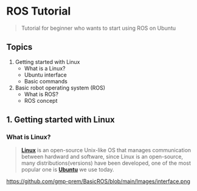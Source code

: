 # ROS Tutorial
> Tutorial for beginner who wants to start using ROS on Ubuntu

## Topics
1. Getting started with Linux
   - What is a Linux?
   - Ubuntu interface
   - Basic commands
3. Basic robot operating system (ROS)
   - What is ROS?
   - ROS concept

## 1. Getting started with Linux
### What is Linux?
> [**Linux**](https://www.linux.com/what-is-linux/) is an open-source Unix-like OS that manages communication between hardward and software, since Linux is an open-source, many distributions(versions) have been developed, one of the most popular one is [**Ubuntu**](https://ubuntu.com/) we use today.

https://github.com/gmp-prem/BasicROS/blob/main/Images/interface.png

